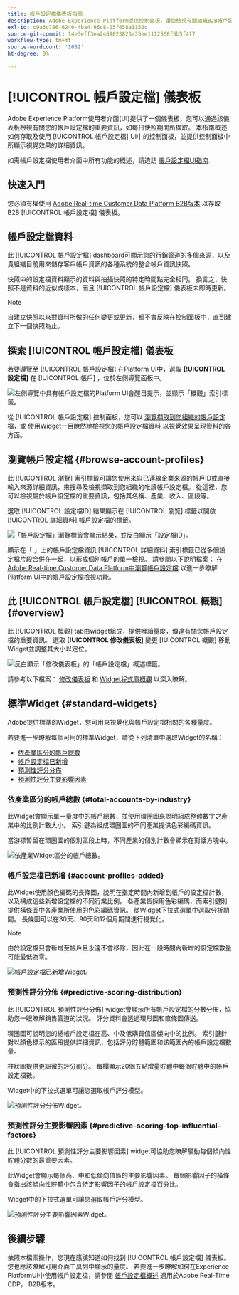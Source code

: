 ```yaml
---
title: 帳戶設定檔儀表板指南
description: Adobe Experience Platform提供控制面板，讓您檢視有關組織B2B帳戶設定檔的重要資訊。
exl-id: c9a3d786-6240-4ba4-96c8-05f658e1150c
source-git-commit: 14e3eff3ea2469023823a35ee1112568f5b5f4f7
workflow-type: tm+mt
source-wordcount: '1052'
ht-degree: 0%

---
```


# [!UICONTROL 帳戶設定檔] 儀表板

Adobe Experience Platform使用者介面(UI)提供了一個儀表板，您可以通過該儀表板檢視有關您的帳戶設定檔的重要資訊，如每日快照期間所擷取。 本指南概述如何存取及使用 [!UICONTROL 帳戶設定檔] UI中的控制面板，並提供控制面板中所顯示視覺效果的詳細資訊。

如需帳戶設定檔使用者介面中所有功能的概述，請造訪 [帳戶設定檔UI指南](../../rtcdp/accounts/account-profile-ui-guide.md).

## 快速入門

您必須有權使用 [Adobe Real-time Customer Data Platform B2B版本](../../rtcdp/b2b-overview.md) 以存取B2B [!UICONTROL 帳戶設定檔] 儀表板。

## 帳戶設定檔資料

此 [!UICONTROL 帳戶設定檔] dashboard可顯示您的行銷管道的多個來源，以及貴組織目前用來儲存客戶帳戶資訊的各種系統的整合帳戶資訊快照。

快照中的設定檔資料顯示的資料與拍攝快照的特定時間點完全相同。 換言之，快照不是資料的近似或樣本，而且 [!UICONTROL 帳戶設定檔] 儀表板未即時更新。

>[!NOTE]
>
>自建立快照以來對資料所做的任何變更或更新，都不會反映在控制面板中，直到建立下一個快照為止。

## 探索 [!UICONTROL 帳戶設定檔] 儀表板

若要導覽至 [!UICONTROL 帳戶設定檔] 在Platform UI中，選取 **[!UICONTROL 設定檔]** 在 [!UICONTROL 帳戶] ，位於左側導覽面板中。

![左側導覽中具有帳戶設定檔的Platform UI會醒目提示，並顯示「概觀」索引標籤。](../images/account-profiles/account-profiles-dashboard.png)

從 [!UICONTROL 帳戶設定檔] 控制面板，您可以 [瀏覽擷取到您組織的帳戶設定檔](#browse-account-profiles)，或 [使用Widget一目瞭然地檢視您的帳戶設定檔資料](#standard-widgets) 以視覺效果呈現資料的各方面。

## 瀏覽帳戶設定檔 {#browse-account-profiles}

此 [!UICONTROL 瀏覽] 索引標籤可讓您使用來自已連線企業來源的帳戶ID或直接輸入來源詳細資訊，來搜尋及檢視擷取到您組織的唯讀帳戶設定檔。 從這裡，您可以檢視屬於帳戶設定檔的重要資訊，包括其名稱、產業、收入、區段等。

選取 [!UICONTROL 設定檔ID] 結果顯示在 [!UICONTROL 瀏覽] 標籤以開啟 [!UICONTROL 詳細資料] 帳戶設定檔的標籤。

![「帳戶設定檔」瀏覽標籤會顯示結果，並反白顯示「設定檔ID」。](../images/account-profiles/account-profiles-browse-tab.png)

顯示在「 」上的帳戶設定檔資訊 [!UICONTROL 詳細資料] 索引標籤已從多個設定檔片段合併在一起，以形成個別帳戶的單一檢視。 請參閱以下說明檔案： [在Adobe Real-time Customer Data Platform中瀏覽帳戶設定檔](../../rtcdp/accounts/account-profile-ui-guide.md#browse-account-profiles) 以進一步瞭解Platform UI中的帳戶設定檔檢視功能。

## 此 [!UICONTROL 帳戶設定檔] [!UICONTROL 概觀] {#overview}

此 [!UICONTROL 概觀] tab由widget組成，提供唯讀量度，傳達有關您帳戶設定檔的重要資訊。 選取 **[!UICONTROL 修改儀表板]** 變更 [!UICONTROL 概觀] 移動Widget並調整其大小以定位。

![反白顯示「修改儀表板」的「帳戶設定檔」概述標籤。](../images/account-profiles/modify-dashboard.png)

請參考以下檔案： [修改儀表板](../customize/modify.md) 和 [Widget程式庫概觀](../customize/widget-library.md) 以深入瞭解。

## 標準Widget {#standard-widgets}

Adobe提供標準的Widget，您可用來視覺化與帳戶設定檔相關的各種量度。

若要進一步瞭解每個可用的標準Widget，請從下列清單中選取Widget的名稱：

* [依產業區分的帳戶總數](#total-accounts-by-industry)
* [帳戶設定檔已新增](#account-profiles-added)
* [預測性評分分佈](#predictive-scoring-distribution)
* [預測性評分主要影響因素](#predictive-scoring-top-influential-factors)

### 依產業區分的帳戶總數 {#total-accounts-by-industry}

此Widget會顯示單一量度中的帳戶總數，並使用環圈圖來說明組成整體數字之產業中的比例計數大小。 索引鍵為組成環圈圖的不同產業提供色彩編碼資訊。

當游標暫留在環圈圖的個別區段上時，不同產業的個別計數會顯示在對話方塊中。

![依產業Widget區分的帳戶總數。](../images/account-profiles/total-accounts-by-industry-widget.png)

### 帳戶設定檔已新增 {#account-profiles-added}

此Widget使用顏色編碼的長條圖，說明在指定時間內新增到帳戶的設定檔計數，以及構成這些新增設定檔的不同行業比例。 各產業皆採用色彩編碼，而索引鍵則提供橫條圖中各產業所使用的色彩編碼資訊。 從Widget下拉式選單中選取分析期間。 長條圖可以在30天、90天和12個月期間進行視覺化。

>[!NOTE]
>
>由於設定檔只會新增至帳戶且永遠不會移除，因此在一段時間內新增的設定檔數量可能最低為零。

![帳戶設定檔已新增Widget。](../images/account-profiles/accounts-profiles-added-widget.png)

### 預測性評分分佈 {#predictive-scoring-distribution}

此 [!UICONTROL 預測性評分分佈] widget會顯示所有帳戶設定檔的分數分佈，協助您一眼瞭解銷售管道的狀況。 評分資料會透過環形圖和直條圖傳送。

環圈圖可說明您的總帳戶設定檔在高、中及低購買值區傾向中的比例。 索引鍵針對以顏色標示的區段提供詳細資訊，包括評分貯體範圍和該範圍內的帳戶設定檔數量。

柱狀圖提供更細微的評分劃分。 每欄顯示20個五點增量貯體中每個貯體中的帳戶設定檔數。

Widget中的下拉式選單可讓您選取帳戶評分模型。

![預測性評分分佈Widget。](../images/account-profiles/predictive-scoring-distribution.png)

### 預測性評分主要影響因素 {#predictive-scoring-top-influential-factors}

此 [!UICONTROL 預測性評分主要影響因素] widget可協助您瞭解驅動每個傾向性貯體分數的最重要因素。

此Widget會顯示每個高、中和低傾向值區的主要影響因素。 每個影響因子的橫條會指出該傾向性貯體中包含特定影響因子的帳戶設定檔百分比。

Widget中的下拉式選單可讓您選取帳戶評分模型。

![預測性評分主要影響因素Widget。](../images/account-profiles/predictive-scoring-top-influential-factors.png)

## 後續步驟

依照本檔案操作，您現在應該知道如何找到 [!UICONTROL 帳戶設定檔] 儀表板。 您也應該瞭解可用介面工具列中顯示的量度。 若要進一步瞭解如何在Experience PlatformUI中使用帳戶設定檔，請參閱 [帳戶設定檔概述](../../rtcdp/accounts/account-profile-overview.md) 適用於Adobe Real-Time CDP， B2B版本。
